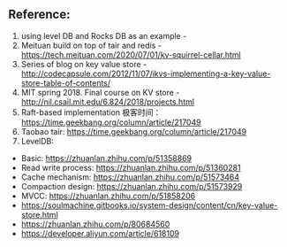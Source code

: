 ## Reference: 
1. using level DB and Rocks DB as an example - 
2. Meituan build on top of tair and redis - https://tech.meituan.com/2020/07/01/kv-squirrel-cellar.html
3. Series of blog on key value store - http://codecapsule.com/2012/11/07/ikvs-implementing-a-key-value-store-table-of-contents/
4. MIT spring 2018. Final course on KV store - http://nil.csail.mit.edu/6.824/2018/projects.html
5. Raft-based implementation 极客时间：https://time.geekbang.org/column/article/217049
6. Taobao tair: https://time.geekbang.org/column/article/217049
7. LevelDB: 
  * Basic: https://zhuanlan.zhihu.com/p/51358869
  * Read write process: https://zhuanlan.zhihu.com/p/51360281
  * Cache mechanism: https://zhuanlan.zhihu.com/p/51573464
  * Compaction design: https://zhuanlan.zhihu.com/p/51573929
  * MVCC: https://zhuanlan.zhihu.com/p/51858206
  * https://soulmachine.gitbooks.io/system-design/content/cn/key-value-store.html
  * https://zhuanlan.zhihu.com/p/80684560
  * https://developer.aliyun.com/article/618109

